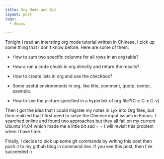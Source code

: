 ```yaml
---
title: Org Mode and Git
layout: post
tags:
  - Emacs

---
```


Tonight I read an intersting org mode tutorial written in Chinese,
I pick up some thing that I don't know before. Here are some of them:

* How to sum two specific colunms for all rows in an org table?

* How a run a code chunk in org directly and return the results?

* How to create lists in org and use the checkbox?

* Some useful environments in org, like title, comment, quote, center,
example.

* How to see the picture specified in a hyperlink of org file?(C-c C-x
  C-v)

Then I got the idea that I could migrate my notes in Lyx into Org
files, but then realized that I first need to solve the Chinese input issues
in Emacs. I searched online and found two approaches but they all fail
on my current Ubuntu 14.04 which made me a little bit sad = = I will
revisit this problem when I have time.

Finally, I decide to pick up some git commands by writing this post
then push it to my github blog in command line. If you see this post,
then I've succeeded :)
